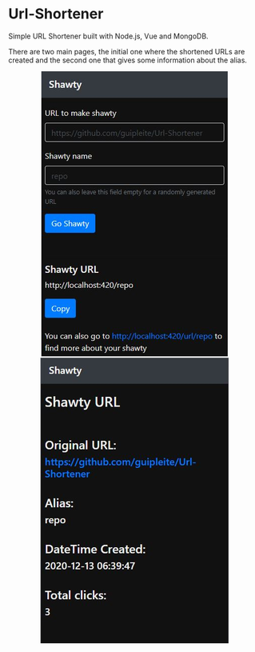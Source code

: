 # Url-Shortener
Simple URL Shortener  built with Node.js, Vue and MongoDB.

There are two main pages, the initial one where the shortened URLs are created and the second one that gives some information about the alias.

<p align="center"><img src="./form.JPG" /> <img src="./urldata.JPG" /></p>
